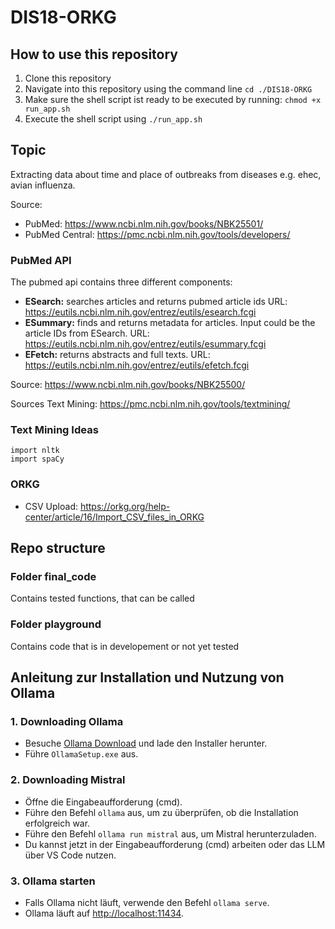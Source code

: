 # DIS18-ORKG

## How to use this repository
1. Clone this repository
2. Navigate into this repository using the command line `cd ./DIS18-ORKG`
3. Make sure the shell script ist ready to be executed by running: `chmod +x run_app.sh`
3. Execute the shell script using `./run_app.sh`


## Topic
Extracting data about time and place of outbreaks from diseases e.g. ehec, avian influenza.

Source:
- PubMed: https://www.ncbi.nlm.nih.gov/books/NBK25501/ 
- PubMed Central: https://pmc.ncbi.nlm.nih.gov/tools/developers/

### PubMed API
The pubmed api contains three different components:
- **ESearch:** searches articles and returns pubmed article ids URL: https://eutils.ncbi.nlm.nih.gov/entrez/eutils/esearch.fcgi
- **ESummary:** finds and returns metadata for articles. Input could be the article IDs from ESearch. URL: https://eutils.ncbi.nlm.nih.gov/entrez/eutils/esummary.fcgi
- **EFetch:** returns abstracts and full texts. URL: https://eutils.ncbi.nlm.nih.gov/entrez/eutils/efetch.fcgi

Source: https://www.ncbi.nlm.nih.gov/books/NBK25500/

Sources Text Mining: https://pmc.ncbi.nlm.nih.gov/tools/textmining/ 


### Text Mining Ideas

```
import nltk 
import spaCy

```

### ORKG 
- CSV Upload: https://orkg.org/help-center/article/16/Import_CSV_files_in_ORKG 

## Repo structure 
### Folder final_code    
Contains tested functions, that can be called
### Folder playground
Contains code that is in developement or not yet tested


## Anleitung zur Installation und Nutzung von Ollama

### 1. Downloading Ollama
- Besuche [Ollama Download](https://ollama.com/download) und lade den Installer herunter.
- Führe `OllamaSetup.exe` aus.

### 2. Downloading Mistral
- Öffne die Eingabeaufforderung (cmd).
- Führe den Befehl `ollama` aus, um zu überprüfen, ob die Installation erfolgreich war.
- Führe den Befehl `ollama run mistral` aus, um Mistral herunterzuladen.
- Du kannst jetzt in der Eingabeaufforderung (cmd) arbeiten oder das LLM über VS Code nutzen.

### 3. Ollama starten
- Falls Ollama nicht läuft, verwende den Befehl `ollama serve`.
- Ollama läuft auf [http://localhost:11434](http://localhost:11434).

